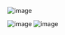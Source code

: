  ![image](https://github.com/AIKozyreva/metagenomics/assets/74992091/b7849c3b-85cb-41ef-91d8-1f2459a80334)

![image](https://github.com/AIKozyreva/metagenomics/assets/74992091/5d96121d-08e5-4bba-a610-1f895e823cc5)
 ![image](https://github.com/AIKozyreva/metagenomics/assets/74992091/8b25542a-3c83-4401-892b-e50eb5569b06)
